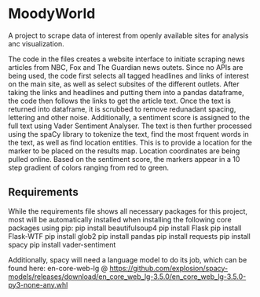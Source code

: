 # MoodyWorld
A project to scrape data of interest from openly available sites for analysis anc visualization. 

The code in the files creates a website interface to initiate scraping news articles from NBC, Fox and The Guardian news outets. Since no APIs are being used, the code first selects all tagged headlines and links of interest on the main site, as well as select subsites of the different outlets. After taking the links and headlines and putting them into a pandas dataframe, the code then follows the links to get the article text. 
Once the text is returned into dataframe, it is scrubbed to remove redunadant spacing, lettering and other noise. Additionally, a sentiment score is assigned to the full text using Vader Sentiment Analyser. 
The text is then further processed using the spaCy library to tokenize the text, find the most frquent words in the text, as well as find location entities. This is to provide a location for the marker to be placed on the results map. Location coordinates are being pulled online. 
Based on the sentiment score, the markers appear in a 10 step gradient of colors ranging from red to green. 

## Requirements
While the requirements file shows all necessary packages for this project, most will be automatically installed when installing the following core packages using pip:
  pip install beautifulsoup4
  pip install Flask
  pip install Flask-WTF
  pip install glob2
  pip install pandas
  pip install requests
  pip install spacy
  pip install vader-sentiment


Additionally, spacy will need a language model to do its job, which can be found here:
  en-core-web-lg @ https://github.com/explosion/spacy-models/releases/download/en_core_web_lg-3.5.0/en_core_web_lg-3.5.0-py3-none-any.whl

